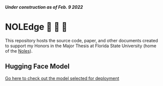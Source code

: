 ***Under construction as of Feb. 9 2022***

# NOLEdge 🧠 🔎 📖

This repository hosts the source code, paper, and other documents created to support my Honors in the Major Thesis at Florida State University (home of the [Noles](https://seminoles.com)). 

## Hugging Face Model
[Go here to check out the model selected for deployment](https://huggingface.co/comacrae/roberta-paraphrasev2)

